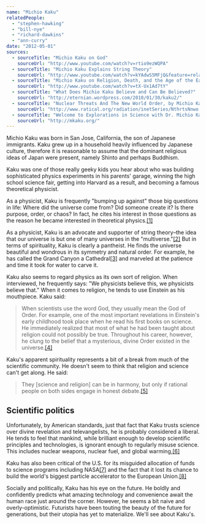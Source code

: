 ```yaml
---
name: "Michio Kaku"
relatedPeople:
  - "stephen-hawking"
  - "bill-nye"
  - "richard-dawkins"
  - "ann-curry"
date: "2012-05-01"
sources:
  - sourceTitle: "Michio Kaku on God"
    sourceUrl: "http://www.youtube.com/watch?v=rtio9ezWQPA"
  - sourceTitle: "Michio Kaku Explains String Theory"
    sourceUrl: "http://www.youtube.com/watch?v=kYAdwS5MFjQ&feature=related"
  - sourceTitle: "Michio Kaku on Religion, Death, and the Age of the Earth"
    sourceUrl: "http://www.youtube.com/watch?v=tX-Ux1Ad7tY"
  - sourceTitle: "What Does Michio Kaku Believe and Can Be Believed?"
    sourceUrl: "http://eternian.wordpress.com/2010/01/30/kaku2/"
  - sourceTitle: "Nuclear Threats And The New World Order, by Michio Kaku"
    sourceUrl: "http://www.ratical.org/radiation/inetSeries/NthrtsNnwo.html"
  - sourceTitle: "Welcome to Explorations in Science with Dr. Michio Kaku"
    sourceUrl: "http://mkaku.org/"
---
```


Michio Kaku was born in San Jose, California, the son of Japanese immigrants. Kaku grew up in a household heavily influenced by Japanese culture, therefore it is reasonable to assume that the dominant religious ideas of Japan were present, namely Shinto and perhaps Buddhism.

Kaku was one of those really geeky kids you hear about who was building sophisticated physics experiments in his parents' garage, winning the high school science fair, getting into Harvard as a result, and becoming a famous theoretical physicist.

As a physicist, Kaku is frequently "bumping up against" those big questions in life: Where did the universe come from? Did someone create it? Is there purpose, order, or chaos? In fact, he cites his interest in those questions as the reason he became interested in theoretical physics.<a class="source-citation" href="#http://www.youtube.com/watch?v=rtio9ezWQPA" title="Michio Kaku on God">[1]</a>

As a physicist, Kaku is an advocate and supporter of string theory–the idea that our universe is but one of many universes in the "multiverse."<a class="source-citation" href="#http://www.youtube.com/watch?v=kYAdwS5MFjQ&feature=related" title="Michio Kaku Explains String Theory">[2]</a> But in terms of spirituality, Kaku is clearly a pantheist. He finds the universe beautiful and wondrous in its symmetry and natural order. For example, he has called the Grand Canyon a Cathedral<a class="source-citation" href="#http://www.youtube.com/watch?v=tX-Ux1Ad7tY" title="Michio Kaku on Religion, Death, and the Age of the Earth">[3]</a> and marveled at the patience and time it took for water to carve it.

Kaku also seems to regard physics as its own sort of religion. When interviewed, he frequently says: "We physicists believe this, we physicists believe that." When it comes to religion, he tends to use Einstein as his mouthpiece. Kaku said:

>When scientists use the word God, they usually mean the God of Order. For example, one of the most important revelations in Einstein's early childhood took place when he read his first books on science. He immediately realized that most of what he had been taught about religion could not possibly be true. Throughout his career, however, he clung to the belief that a mysterious, divine Order existed in the universe.<a class="source-citation" href="#http://eternian.wordpress.com/2010/01/30/kaku2/" title="What Does Michio Kaku Believe and Can Be Believed?">[4]</a>

Kaku's apparent spirituality represents a bit of a break from much of the scientific community. He doesn't seem to think that religion and science can't get along. He said:

>They [science and religion] can be in harmony, but only if rational people on both sides engage in honest debate.<a class="source-citation" href="#http://eternian.wordpress.com/2010/01/30/kaku2/" title="What Does Michio Kaku Believe and Can Be Believed?">[5]</a>

## Scientific politics

Unfortunately, by American standards, just that fact that Kaku trusts science over divine revelation and televangelists, he is probably considered a liberal. He tends to feel that mankind, while brilliant enough to develop scientific principles and technologies, is ignorant enough to regularly misuse science. This includes nuclear weapons, nuclear fuel, and global warming,<a class="source-citation" href="#http://www.ratical.org/radiation/inetSeries/NthrtsNnwo.html" title="Nuclear Threats And The New World Order, by Michio Kaku">[6]</a>

Kaku has also been critical of the U.S. for its misguided allocation of funds to science programs including NASA<a class="source-citation" href="#http://mkaku.org/" title="Welcome to Explorations in Science with Dr. Michio Kaku">[7]</a> and the fact that it lost its chance to build the world's biggest particle accelerator to the European Union.<a class="source-citation" href="#http://www.youtube.com/watch?v=rtio9ezWQPA" title="Michio Kaku on God">[8]</a>

Socially and politically, Kaku has his eye on the future. He boldly and confidently predicts what amazing technology and convenience await the human race just around the corner. However, he seems a bit naive and overly-optimistic. Futurists have been touting the beauty of the future for generations, but their utopia has yet to materialize. We'll see about Kaku's.